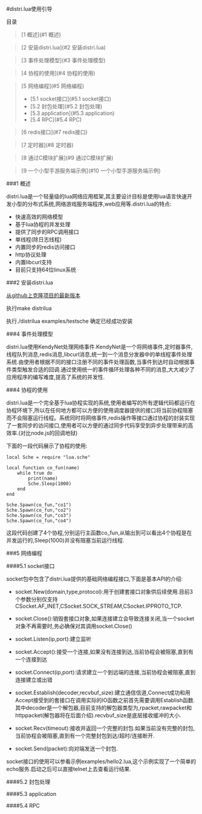 #distri.lua使用引导

目录

> [1 概述](#1 概述)

> [2 安装distri.lua](#2 安装distri.lua)

> [3 事件处理模型](#3 事件处理模型)

> [4 协程的使用](#4 协程的使用)

> [5 网络编程](#5 网络编程)
>
>- [5.1 socket接口](#5.1 socket接口)
>- [5.2 封包处理](#5.2 封包处理)
>- [5.3 application](#5.3 application) 
>- [5.4 RPC](#5.4 RPC)   

> [6 redis接口](#7 redis接口)

> [7 定时器](#8 定时器)

> [8 通过C模块扩展](#9 通过C模块扩展)

> [9 一个小型手游服务端示例](#10 一个小型手游服务端示例)

###<span id="1 概述">1 概述</span>

distri.lua是一个轻量级的lua网络应用框架,其主要设计目标是使用lua语言快速开发小型的分布式系统,网络游戏服务端程序,web应用等.distri.lua的特点:

* 快速高效的网络模型
* 基于lua协程的并发处理
* 提供了同步的RPC调用接口
* 单线程(除日志线程)
* 内置同步的redis访问接口
* http协议处理
* 内置libcurl支持
* 目前只支持64位linux系统


###<span id="2 安装distri.lua">2 安装distri.lua</span>

[从github上克隆项目的最新版本](https://github.com/sniperHW/distri.lua.git)

执行make distrilua

执行./distrilua examples/testsche 确定已经成功安装

###<span id="3 事件处理模型">4 事件处理模型</span>

distri.lua使用KendyNet处理网络事件.KendyNet是一个将网络事件,定时器事件,线程队列消息,redis消息,libcurl消息,统一到一个消息分发器中的单线程事件处理系统.由使用者根据不同的接口注册不同的事件处理函数,当事件到达时自动根据事件类型触发合适的回调.通过使用统一的事件循环处理各种不同的消息,大大减少了应用程序的编写难度,提高了系统的并发性.


###<span id="4 协程的使用">4 协程的使用</span>

distri.lua是一个完全基于lua协程实现的系统,使用者编写的所有逻辑代码都运行在协程环境下,所以在任何地方都可以方便的使用调度器提供的接口将当前协程阻塞而不会阻塞运行线程。系统同时将网络事件,redis操作等接口通过协程的封装实现了一套同步的访问接口,使用者可以方便的通过同步代码享受到异步处理带来的高效率.(对比node.js的回调地狱)

下面的一段代码展示了协程的使用:

    local Sche = require "lua.sche"

    local function co_fun(name)
        while true do
            print(name)
            Sche.Sleep(1000)
        end
    end

    Sche.Spawn(co_fun,"co1")
    Sche.Spawn(co_fun,"co2")
    Sche.Spawn(co_fun,"co3")
    Sche.Spawn(co_fun,"co4")
    
这段代码创建了4个协程,分别运行主函数co_fun,从输出到可以看出4个协程是在并发运行的,Sleep(1000)并没有阻塞当前运行线程.    
    
###<span id="5 网络编程">5 网络编程</span>

####<span id="5.1 socket接口">5.1 socket接口</span>

socket包中包含了distri.lua提供的基础网络编程接口,下面是基本API的介绍:

* socket.New(domain,type,protocol):用于创建套接口对象供后续使用.目前3个参数分别仅支持CSocket.AF_INET,CSocket.SOCK_STREAM,CSocket.IPPROTO_TCP.

* socket.Close():销毁套接口对象,如果连接建立会导致连接关闭,当一个socket对象不再需要时,务必确保对其调用socket.Close()

* socket.Listen(ip,port):建立监听

* socket.Accept():接受一个连接,如果没有连接到达,当前协程会被阻塞,直到有一个连接到达

* socket.Connect(ip,port):请求建立一个到远端的连接,当前协程会被阻塞,直到连接建立或出错

* socket.Establish(decoder,recvbuf_size):建立通信信道,Connect成功和用Accept接受到的套接口在调用实际的IO函数之前首先需要调用Establish函数.其中decoder是一个解包器,目前支持的解包器类型为,rpacket,rawpacket和httppacket(解包器将在后面介绍).recvbuf_size是底层接收缓冲的大小.

* socket.Recv(timeout):接收并返回一个完整的封包.如果当前没有完整的封包,当前协程会被阻塞,直到有一个完整封包到达/超时/连接断开.

* socket.Send(packet):向对端发送一个封包.

socket接口的使用可以参看示例examples/hello2.lua,这个示例实现了一个简单的echo服务.启动之后可以直接telnet上去查看运行结果.

####<span id="5.2 封包处理">5.2 封包处理</span>

####<span id="5.3 application">5.3 application</span>

####<span id="5.4 RPC">5.4 RPC</span>
